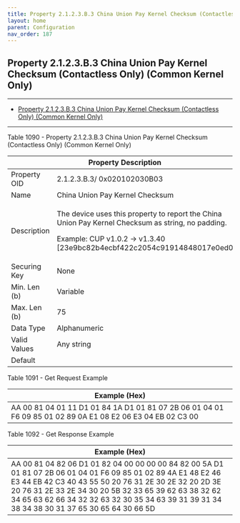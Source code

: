 ```yaml
---
title: Property 2.1.2.3.B.3 China Union Pay Kernel Checksum (Contactless Only) (Common Kernel Only)
layout: home
parent: Configuration
nav_order: 187
---
```


## Property 2.1.2.3.B.3 China Union Pay Kernel Checksum (Contactless Only) (Common Kernel Only)

---

- [Property 2.1.2.3.B.3 China Union Pay Kernel Checksum (Contactless Only) (Common Kernel Only)](#property-2123b3-china-union-pay-kernel-checksum-contactless-only-common-kernel-only)

---


Table 1090 - Property 2.1.2.3.B.3 China Union Pay Kernel Checksum
(Contactless Only) (Common Kernel Only)

<table>
<colgroup>
<col style="width: 14%" />
<col style="width: 85%" />
</colgroup>
<thead>
<tr>
<th colspan="2">Property Description</th>
</tr>
</thead>
<tbody>
<tr>
<td>Property OID</td>
<td>2.1.2.3.B.3/ 0x020102030B03</td>
</tr>
<tr>
<td>Name</td>
<td>China Union Pay Kernel Checksum</td>
</tr>
<tr>
<td>Description</td>
<td><p>The device uses this property to report the China Union Pay
Kernel Checksum as string, no padding.</p>
<p>Example: CUP v1.0.2 -&gt; v1.3.40
[23e9bc82b4ecbf422c2054c91914848017e0ed0f]</p></td>
</tr>
<tr>
<td>Securing Key</td>
<td>None</td>
</tr>
<tr>
<td>Min. Len (b)</td>
<td>Variable</td>
</tr>
<tr>
<td>Max. Len (b)</td>
<td>75</td>
</tr>
<tr>
<td>Data Type</td>
<td>Alphanumeric</td>
</tr>
<tr>
<td>Valid Values</td>
<td>Any string</td>
</tr>
<tr>
<td>Default</td>
<td></td>
</tr>
</tbody>
</table>

Table 1091 - Get Request Example

| Example (Hex) |
|----|
| AA 00 81 04 01 11 D1 01 84 1A D1 01 81 07 2B 06 01 04 01 F6 09 85 01 02 89 0A E1 08 E2 06 E3 04 EB 02 C3 00 |

Table 1092 - Get Response Example

| Example (Hex) |
|----|
| AA 00 81 04 82 06 D1 01 82 04 00 00 00 00 84 82 00 5A D1 01 81 07 2B 06 01 04 01 F6 09 85 01 02 89 4A E1 48 E2 46 E3 44 EB 42 C3 40 43 55 50 20 76 31 2E 30 2E 32 20 2D 3E 20 76 31 2E 33 2E 34 30 20 5B 32 33 65 39 62 63 38 32 62 34 65 63 62 66 34 32 32 63 32 30 35 34 63 39 31 39 31 34 38 34 38 30 31 37 65 30 65 64 30 66 5D |

##